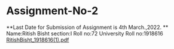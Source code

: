# Assignment-No-2
**Last Date for Submission of Assignment is 4th March.,2022.
**
Name:Ritish Bisht
section:I
Roll no:72
University Roll no:1918616
[RitishBisht_1918616(1).pdf](https://github.com/Ritish2601/Assignment-No-2/files/8187952/RitishBisht_1918616.1.pdf)
